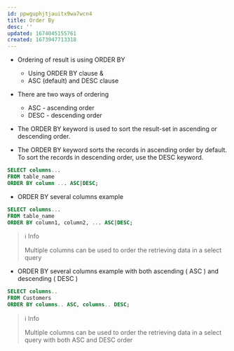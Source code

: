 ```yaml
---
id: ppwguphjtjauitx9wa7wcn4
title: Order By
desc: ''
updated: 1674045155761
created: 1673947713318
---
```


- Ordering of result is using ORDER BY
  - Using ORDER BY clause &
  - ASC (default) and DESC clause

- There are two ways of ordering
  - ASC - ascending order
  - DESC - descending order

- The ORDER BY keyword is used to sort the result-set in ascending or descending order.

- The ORDER BY keyword sorts the records in ascending order by default. To sort the records in descending order, use the DESC keyword.

```Sql
SELECT columns... 
FROM table_name 
ORDER BY column ... ASC|DESC;
```

- ORDER BY several columns example

```Sql
SELECT columns... 
FROM table_name 
ORDER BY column1, column2, ... ASC|DESC;
```

>ℹ️ Info
>
>Multiple columns can be used to order the retrieving data in a select query

- ORDER BY several columns example with both ascending ( ASC ) and descending ( DESC )

```Sql
SELECT columns.. 
FROM Customers
ORDER BY columns.. ASC, columns.. DESC;
```

>ℹ️ Info
>
>Multiple columns can be used to order the retrieving data in a select query with both ASC and DESC order
